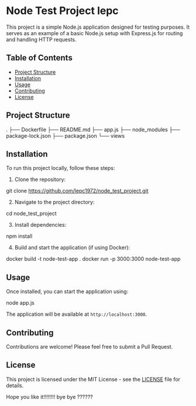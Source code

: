 # Node Test Project lepc

This project is a simple Node.js application designed for testing purposes. It serves as an example of a 
basic Node.js setup with Express.js for routing and handling HTTP requests.

## Table of Contents

- [Project Structure](#project-structure)
- [Installation](#installation)
- [Usage](#usage)
- [Contributing](#contributing)
- [License](#license)

## Project Structure

.
├── Dockerfile
├── README.md
├── app.js
├── node_modules
├── package-lock.json
├── package.json
└── views


## Installation

To run this project locally, follow these steps:

1. Clone the repository:

git clone https://github.com/lepc1972/node_test_project.git


2. Navigate to the project directory:

cd node_test_project


3. Install dependencies:

npm install


4. Build and start the application (if using Docker):

docker build -t node-test-app . docker run -p 3000:3000 node-test-app


## Usage

Once installed, you can start the application using:


node app.js


The application will be available at `http://localhost:3000`.

## Contributing

Contributions are welcome! Please feel free to submit a Pull Request.

## License

This project is licensed under the MIT License - see the [LICENSE](LICENSE) file for details.

Hope you like it!!!!!!!! bye bye ??????
